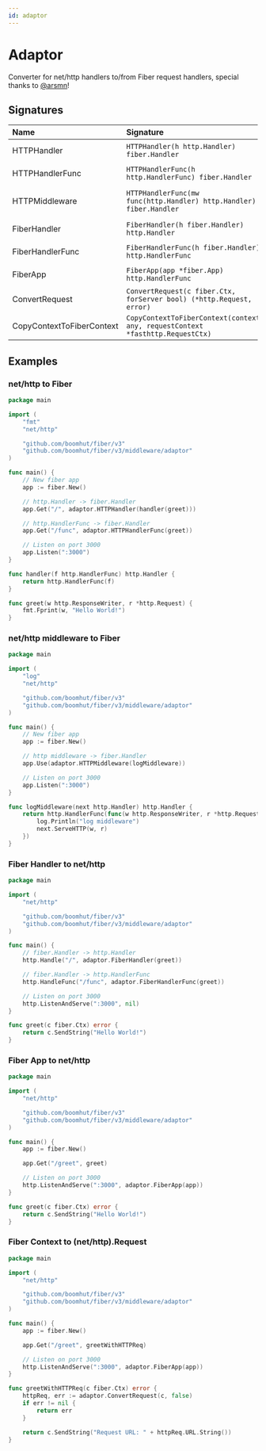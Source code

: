 ```yaml
---
id: adaptor
---
```


# Adaptor

Converter for net/http handlers to/from Fiber request handlers, special thanks to [@arsmn](https://github.com/arsmn)!

## Signatures
| Name | Signature | Description
| :--- | :--- | :---
| HTTPHandler | `HTTPHandler(h http.Handler) fiber.Handler` | http.Handler -> fiber.Handler
| HTTPHandlerFunc | `HTTPHandlerFunc(h http.HandlerFunc) fiber.Handler` | http.HandlerFunc -> fiber.Handler
| HTTPMiddleware | `HTTPHandlerFunc(mw func(http.Handler) http.Handler) fiber.Handler` | func(http.Handler) http.Handler -> fiber.Handler
| FiberHandler | `FiberHandler(h fiber.Handler) http.Handler` | fiber.Handler -> http.Handler
| FiberHandlerFunc | `FiberHandlerFunc(h fiber.Handler) http.HandlerFunc` | fiber.Handler -> http.HandlerFunc
| FiberApp | `FiberApp(app *fiber.App) http.HandlerFunc` | Fiber app -> http.HandlerFunc
| ConvertRequest | `ConvertRequest(c fiber.Ctx, forServer bool) (*http.Request, error)` | fiber.Ctx -> http.Request
| CopyContextToFiberContext | `CopyContextToFiberContext(context any, requestContext *fasthttp.RequestCtx)` | context.Context -> fasthttp.RequestCtx

## Examples

### net/http to Fiber
```go
package main

import (
	"fmt"
	"net/http"

	"github.com/boomhut/fiber/v3"
	"github.com/boomhut/fiber/v3/middleware/adaptor"
)

func main() {
	// New fiber app
	app := fiber.New()

	// http.Handler -> fiber.Handler
	app.Get("/", adaptor.HTTPHandler(handler(greet)))

	// http.HandlerFunc -> fiber.Handler
	app.Get("/func", adaptor.HTTPHandlerFunc(greet))

	// Listen on port 3000
	app.Listen(":3000")
}

func handler(f http.HandlerFunc) http.Handler {
	return http.HandlerFunc(f)
}

func greet(w http.ResponseWriter, r *http.Request) {
	fmt.Fprint(w, "Hello World!")
}
```

### net/http middleware to Fiber
```go
package main

import (
	"log"
	"net/http"

	"github.com/boomhut/fiber/v3"
	"github.com/boomhut/fiber/v3/middleware/adaptor"
)

func main() {
	// New fiber app
	app := fiber.New()

	// http middleware -> fiber.Handler
	app.Use(adaptor.HTTPMiddleware(logMiddleware))

	// Listen on port 3000
	app.Listen(":3000")
}

func logMiddleware(next http.Handler) http.Handler {
	return http.HandlerFunc(func(w http.ResponseWriter, r *http.Request) {
		log.Println("log middleware")
		next.ServeHTTP(w, r)
	})
}
```

### Fiber Handler to net/http
```go
package main

import (
	"net/http"

	"github.com/boomhut/fiber/v3"
	"github.com/boomhut/fiber/v3/middleware/adaptor"
)

func main() {
	// fiber.Handler -> http.Handler
	http.Handle("/", adaptor.FiberHandler(greet))

  	// fiber.Handler -> http.HandlerFunc
	http.HandleFunc("/func", adaptor.FiberHandlerFunc(greet))

	// Listen on port 3000
	http.ListenAndServe(":3000", nil)
}

func greet(c fiber.Ctx) error {
	return c.SendString("Hello World!")
}
```

### Fiber App to net/http
```go
package main

import (
	"net/http"

	"github.com/boomhut/fiber/v3"
	"github.com/boomhut/fiber/v3/middleware/adaptor"
)

func main() {
	app := fiber.New()

	app.Get("/greet", greet)

	// Listen on port 3000
	http.ListenAndServe(":3000", adaptor.FiberApp(app))
}

func greet(c fiber.Ctx) error {
	return c.SendString("Hello World!")
}
```

### Fiber Context to (net/http).Request
```go
package main

import (
	"net/http"

	"github.com/boomhut/fiber/v3"
	"github.com/boomhut/fiber/v3/middleware/adaptor"
)

func main() {
	app := fiber.New()

	app.Get("/greet", greetWithHTTPReq)

	// Listen on port 3000
	http.ListenAndServe(":3000", adaptor.FiberApp(app))
}

func greetWithHTTPReq(c fiber.Ctx) error {
	httpReq, err := adaptor.ConvertRequest(c, false)
	if err != nil {
		return err
	}

	return c.SendString("Request URL: " + httpReq.URL.String())
}
```
